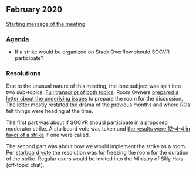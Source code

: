## February 2020

[Starting message of the meeting](https://chat.stackoverflow.com/transcript/message/48573824#48573824)

### [Agenda](https://github.com/SO-Close-Vote-Reviewers/room-meeting-topics/issues/34)

- If a strike would be organized on Stack Overflow should SOCVR participate?

### Resolutions

Due to the unusual nature of this meeting, the lone subject was split into two sub-topics. 
[Full transcript of both topics](https://chat.stackoverflow.com/rooms/108179/conversation/feb-2020-mod-strike). 
Room Owners [prepared a letter about the underlying issues](https://gist.github.com/rschrieken/6821e30357d00422217049514547d555) to prepare the room for the discussion.
The letter mostly restated the drama of the previous months and where ROs felt things were heading at the time.

The first part was about if SOCVR should participate in a proposed moderator strike. 
A starboard vote was taken and [the results were 12-4-4 in favor of a strike](https://i.stack.imgur.com/AxIsl.png) if one were called.

The second part was about how we would implement the strike as a room. 
Per [starboard vote](https://i.stack.imgur.com/YnxDo.png) the resolution was for freezing the room for the duration of the strike.
Regular users would be invited into the Ministry of Silly Hats (off-topic chat).
